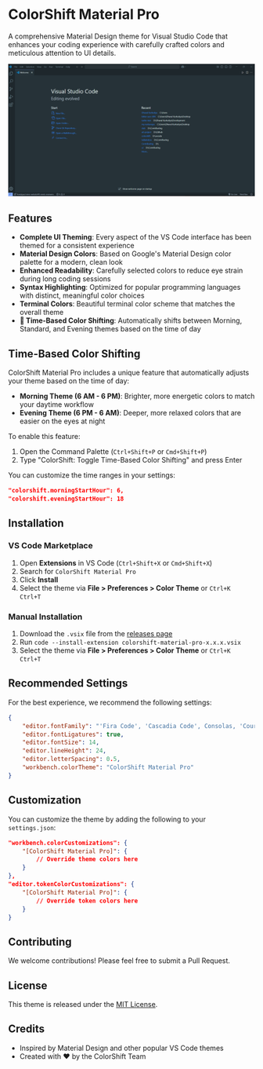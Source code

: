 # ColorShift Material Pro

A comprehensive Material Design theme for Visual Studio Code that enhances your coding experience with carefully crafted colors and meticulous attention to UI details.

![ColorShift Material Pro Screenshot](images/screenshot.png)

## Features

- **Complete UI Theming**: Every aspect of the VS Code interface has been themed for a consistent experience
- **Material Design Colors**: Based on Google's Material Design color palette for a modern, clean look
- **Enhanced Readability**: Carefully selected colors to reduce eye strain during long coding sessions
- **Syntax Highlighting**: Optimized for popular programming languages with distinct, meaningful color choices
- **Terminal Colors**: Beautiful terminal color scheme that matches the overall theme
- **🌟 Time-Based Color Shifting**: Automatically shifts between Morning, Standard, and Evening themes based on the time of day

## Time-Based Color Shifting

ColorShift Material Pro includes a unique feature that automatically adjusts your theme based on the time of day:

- **Morning Theme (6 AM - 6 PM)**: Brighter, more energetic colors to match your daytime workflow
- **Evening Theme (6 PM - 6 AM)**: Deeper, more relaxed colors that are easier on the eyes at night

To enable this feature:

1. Open the Command Palette (`Ctrl+Shift+P` or `Cmd+Shift+P`)
2. Type "ColorShift: Toggle Time-Based Color Shifting" and press Enter

You can customize the time ranges in your settings:

```json
"colorshift.morningStartHour": 6,  
"colorshift.eveningStartHour": 18  
```

## Installation

### VS Code Marketplace
1. Open **Extensions** in VS Code (`Ctrl+Shift+X` or `Cmd+Shift+X`)
2. Search for `ColorShift Material Pro`
3. Click **Install**
4. Select the theme via **File > Preferences > Color Theme** or `Ctrl+K Ctrl+T`

### Manual Installation
1. Download the `.vsix` file from the [releases page](https://github.com/colorshift/colorshift-material-pro/releases)
2. Run `code --install-extension colorshift-material-pro-x.x.x.vsix`
3. Select the theme via **File > Preferences > Color Theme** or `Ctrl+K Ctrl+T`

## Recommended Settings

For the best experience, we recommend the following settings:

```json
{
    "editor.fontFamily": "'Fira Code', 'Cascadia Code', Consolas, 'Courier New', monospace",
    "editor.fontLigatures": true,
    "editor.fontSize": 14,
    "editor.lineHeight": 24,
    "editor.letterSpacing": 0.5,
    "workbench.colorTheme": "ColorShift Material Pro"
}
```

## Customization

You can customize the theme by adding the following to your `settings.json`:

```json
"workbench.colorCustomizations": {
    "[ColorShift Material Pro]": {
        // Override theme colors here
    }
},
"editor.tokenColorCustomizations": {
    "[ColorShift Material Pro]": {
        // Override token colors here
    }
}
```

## Contributing

We welcome contributions! Please feel free to submit a Pull Request.

## License

This theme is released under the [MIT License](LICENSE).

## Credits

- Inspired by Material Design and other popular VS Code themes
- Created with ❤️ by the ColorShift Team